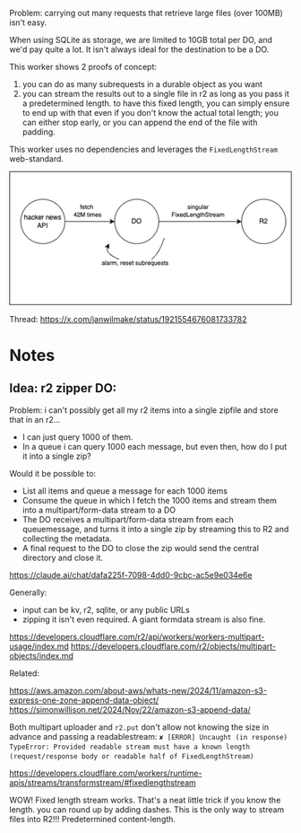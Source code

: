 Problem: carrying out many requests that retrieve large files (over 100MB) isn't easy.

When using SQLite as storage, we are limited to 10GB total per DO, and we'd pay quite a lot. It isn't always ideal for the destination to be a DO.

This worker shows 2 proofs of concept:

1. you can do as many subrequests in a durable object as you want
2. you can stream the results out to a single file in r2 as long as you pass it a predetermined length. to have this fixed length, you can simply ensure to end up with that even if you don't know the actual total length; you can either stop early, or you can append the end of the file with padding.

This worker uses no dependencies and leverages the `FixedLengthStream` web-standard.

![](do9000.drawio.png)

Thread: https://x.com/janwilmake/status/1921554676081733782

# Notes

## Idea: r2 zipper DO:

Problem: i can't possibly get all my r2 items into a single zipfile and store that in an r2...

- I can just query 1000 of them.
- In a queue i can query 1000 each message, but even then, how do I put it into a single zip?

Would it be possible to:

- List all items and queue a message for each 1000 items
- Consume the queue in which I fetch the 1000 items and stream them into a multipart/form-data stream to a DO
- The DO receives a multipart/form-data stream from each queuemessage, and turns it into a single zip by streaming this to R2 and collecting the metadata.
- A final request to the DO to close the zip would send the central directory and close it.

https://claude.ai/chat/dafa225f-7098-4dd0-9cbc-ac5e9e034e6e

Generally:

- input can be kv, r2, sqlite, or any public URLs
- zipping it isn't even required. A giant formdata stream is also fine.

https://developers.cloudflare.com/r2/api/workers/workers-multipart-usage/index.md
https://developers.cloudflare.com/r2/objects/multipart-objects/index.md

Related:

https://aws.amazon.com/about-aws/whats-new/2024/11/amazon-s3-express-one-zone-append-data-object/
https://simonwillison.net/2024/Nov/22/amazon-s3-append-data/

Both multipart uploader and `r2.put` don't allow not knowing the size in advance and passing a readablestream: `✘ [ERROR] Uncaught (in response) TypeError: Provided readable stream must have a known length (request/response body or readable half of FixedLengthStream)`

https://developers.cloudflare.com/workers/runtime-apis/streams/transformstream/#fixedlengthstream

WOW! Fixed length stream works. That's a neat little trick if you know the length. you can round up by adding dashes. This is the only way to stream files into R2!!! Predetermined content-length.

